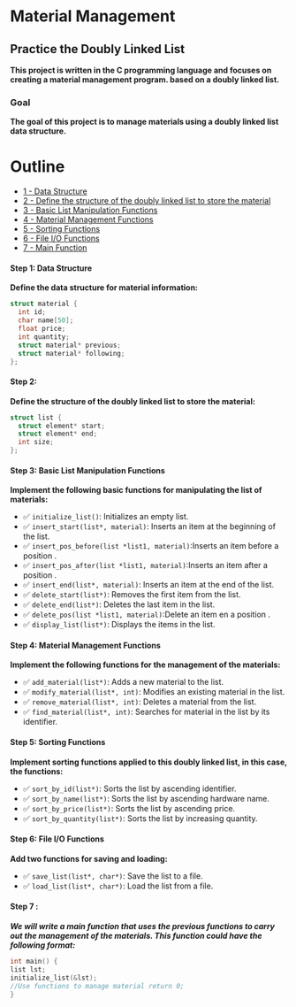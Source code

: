 # Material Management

## Practice the Doubly Linked List

**This project is written in the C programming language and focuses on creating a material management program. based on a doubly linked list.**

### Goal

**The goal of this project is to manage materials using a doubly linked list data structure.**

# Outline
- [ 1 - Data Structure ](#1)
- [ 2 - Define the structure of the doubly linked list to store the material](#2)
- [3 - Basic List Manipulation Functions](#3)
- [4 - Material Management Functions](#4)
- [5 - Sorting Functions](#5)
- [6 - File I/O Functions](#6)
- [7 - Main Function](#7)
#### Step 1: Data Structure
<a name="1"></a>
**Define  the data structure for material information:**

```c
struct material {
  int id;
  char name[50];
  float price;
  int quantity;
  struct material* previous;
  struct material* following;
};
```
#### Step 2: 
<a name="2"></a>
**Define the structure of the doubly linked list to store the material:**

```c
struct list {
  struct element* start;
  struct element* end;
  int size;
};
```
#### Step 3: Basic List Manipulation Functions
<a name="3"></a>
**Implement the following basic functions for manipulating the list of materials:**

- ✅ `initialize_list()`: Initializes an empty list.
- ✅ `insert_start(list*, material)`: Inserts an item at the beginning of the list.
- ✅ `insert_pos_before(list *list1, material)`:Inserts an item before a position .
- ✅ `insert_pos_after(list *list1, material)`:Inserts an item after a position .
- ✅ `insert_end(list*, material)`: Inserts an item at the end of the list.
- ✅ `delete_start(list*)`: Removes the first item from the list.
- ✅ `delete_end(list*)`: Deletes the last item in the list.
- ✅ `delete_pos(list *list1, material)`:Delete an item en a position .
- ✅ `display_list(list*)`: Displays the items in the list.

#### Step 4: Material Management Functions
<a name="4"></a>
**Implement the following  functions for the management of the materials:**

- ✅ `add_material(list*)`: Adds a new material to the list.
- ✅ `modify_material(list*, int)`: Modifies an existing material in the list.
- ✅ `remove_material(list*, int)`: Deletes a material from the list.
- ✅ `find_material(list*, int)`: Searches for material in the list by its identifier.

#### Step 5: Sorting Functions
<a name="5"></a>
**Implement sorting functions applied to this doubly linked list, in this case, the functions:**

- ✅ `sort_by_id(list*)`: Sorts the list by ascending identifier.
- ✅ `sort_by_name(list*)`: Sorts the list by ascending hardware name.
- ✅ `sort_by_price(list*)`: Sorts the list by ascending price.
- ✅ `sort_by_quantity(list*)`: Sorts the list by increasing quantity.

#### Step 6: File I/O Functions
<a name="6"></a>
**Add two functions for saving and loading:**

- ✅ `save_list(list*, char*)`: Save the list to a file.
- ✅ `load_list(list*, char*)`: Load the list from a file.

#### Step 7 :
<a name="7"></a>
***We will write a main function that uses the previous functions to carry out the management of the materials. This function could have the following format:***
```c
int main() {
list lst;
initialize_list(&lst);
//Use functions to manage material return 0;
}
```
